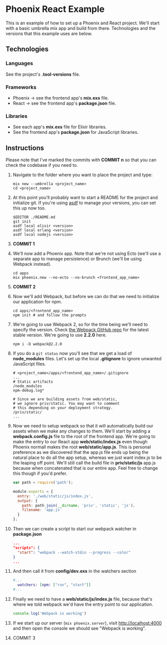 # Phoenix React Example

This is an example of how to set up a Phoenix and React project. We'll start with a basic umbrella mix app and build from there. Technologies and the versions that this example uses are below.


## Technologies

### Languages

See the project's **.tool-versions** file.

### Frameworks

* Phoenix -> see the frontend app's **mix.exs** file.
* React -> see the frontend app's **package.json** file.

### Libraries

* See each app's **mix.exs** file for Elixir libraries.
* See the frontend app's **package.json** for JavaScript libraries.


## Instructions

Please note that I've marked the commits with **COMMIT n** so that you can check the codebase if you need to.

1. Navigate to the folder where you want to place the project and type:

    ```shell
    mix new --umbrella <project_name>
    cd <project_name>
    ```

1. At this point you'll probably want to start a README for the project and initialize git. If you're using [asdf](https://github.com/asdf-vm/asdf) to manage your versions, you can set this up now too.

    ```shell
    $EDITOR ./README.md
    git init
    asdf local elixir <version>
    asdf local erlang <version>
    asdf local nodejs <version>
    ```

1. **COMMIT 1**
1. We'll now add a Phoenix app. Note that we're not using Ecto (we'll use a separate app to manage persistence) or Brunch (we'll be using Webpack instead).

    ```shell
    cd apps
    mix phoenix.new --no-ecto --no-brunch <frontend_app_name>
    ```
1. **COMMIT 2**
1. Now we'll add Webpack, but before we can do that we need to initialize our application for npm.

    ```shell
    cd apps/<frontend_app_name>
    npm init # and follow the prompts
    ```

1. We're going to use Webpack 2, so for the time being we'll need to specify the version. Check [the Webpack GitHub repo](https://github.com/webpack/webpack) for the latest stable version. We're going to use **2.2.0** here.

    ```shell
    npm i -D webpack@2.2.0
    ```

1. If you do a `git status` now you'll see that we get a load of **node_modules** files. Let's set up the local **.gitignore** to ignore unwanted JavaScript files.

    ```shell
    # <project_name>/apps/<frontend_app_name>/.gitignore
    ...
    # Static artifacts
    /node_modules
    npm-debug.log*

    # Since we are building assets from web/static,
    # we ignore priv/static. You may want to comment
    # this depending on your deployment strategy.
    /priv/static/
    ...
    ```

1. Now we need to setup webpack so that it will automatically build our assets when we make any changes to them. We'll start by adding a **webpack.config.js** file to the root of the frontend app. We're going to make the entry to our React app **web/static/index.js** even though Phoenix normall makes the root **web/static/app.js**. This is personal preference as we discovered that the app.js file ends up being the natural place to do all the app setup, whereas we just want index.js to be the leaping off point. We'll still call the build file in **priv/static/js** app.js because when concatenated that is our entire app. Feel free to change this though if you'd prefer.

    ```JavaScript
    var path = require('path');

    module.exports = {
      entry: './web/static/js/index.js',
      output: {
        path: path.join(__dirname, 'priv', 'static', 'js'),
        filename: 'app.js'
      }
    };

    ```

1. Then we can create a script to start our webpack watcher in **package.json**

    ```json
    ...
    "scripts": {
      "start": "webpack --watch-stdin --progress --color"
    }
    ...
    ```

1. And then call it from **config/dev.exs** in the watchers section

    ```elixir
    #...
      watchers: [npm: ["run", "start"]]
    #...
    ```

1. Finally we need to have a **web/static/js/index.js** file, because that's where we told webpack we'd have the entry point to our application.

    ```JavaScript
    console.log('Webpack is working')
    ```
1. If we start up our server (`mix phoenix.server`), visit <http://localhost:4000> and then open the console we should see "Webpack is working".

1. COMMIT 3
